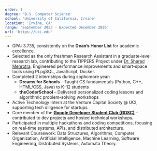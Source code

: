 ```yaml
---
order: 1
degree: 'B.S. Computer Science'
school: 'University of California, Irvine'
location: 'Irvine, CA'
range: 'September 2023 - Expected December 2026'
url: 'https://uci.edu'
---
```


- GPA: 3.735, consistently on the **Dean’s Honor List** for academic excellence.
- Selected as the only freshman Research Assistant in a graduate-level research lab, contributing to the TIPPERS Project under <a href="https://scholar.google.com/citations?user=MTZaRW4AAAAJ&hl=en">Dr. Sharad Mehrotra</a>. Engineered performance improvements and smart-space tools using PLpgSQL, JavaScript, Docker.
- Completed 2 internships during sophomore year:
  - **Dreams for Schools** – Taught CS fundamentals (Python, C++, HTML/CSS, Java) to K–12 students
  - **theCoderSchool** – Delivered personalized coding lessons and algorithmic problem-solving workshops
- Active Technology Intern at the Venture Capital Society @ UCI, supporting tech diligence for startups.
- Core member of the <a href = "https://www.instagram.com/gdsc_uci/">**Google Developer Student Club (GDSC)**</a> – contributed to dev projects and hosted technical workshops.
- Participated in multiple hackathons and coding competitions, focusing on real-time systems, APIs, and distributed architecture.
- Relevant Coursework: Data Structures, Algorithms, Computer Organization, Artificial Intelligence, Machine Learning, Software Engineering, Distributed Systems, Automata Theory.
